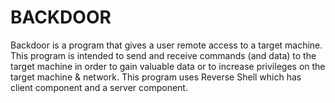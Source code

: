 # BACKDOOR
Backdoor is a  program that gives a user remote access to a target machine. This program is intended to send and receive commands (and data) to the target machine in order to gain valuable data or to increase privileges on the target machine &amp; network. This program uses Reverse Shell which has client component and a server component. 
